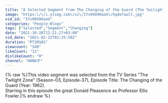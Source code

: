 ```yaml
---
title: "A Selected Segment from The Changing of the Guard (The Twilight Zone)-Horace Mann's Grave"
image: "https:\/\/i.ytimg.com\/vi\/IYv99U90aoU\/hqdefault.jpg"
vid_id: "IYv99U90aoU"
categories: "People-Blogs"
tags: ["Selected","Segment","Changing"]
date: "2021-10-26T12:21:27+03:00"
vid_date: "2021-02-22T02:25:58Z"
duration: "PT1M18S"
viewcount: "540"
likeCount: "12"
dislikeCount: "0"
channel: "HANA子"
---
```

{% raw %}This video segment was selected from the TV Series &quot;The Twilight Zone&quot; (Season-03, Episode-37), Episode Title: The Changing of the Guard (Year: 1962).<br />Starring in this episode the great Donald Pleasence as Professor Ellis Fowler.{% endraw %}

